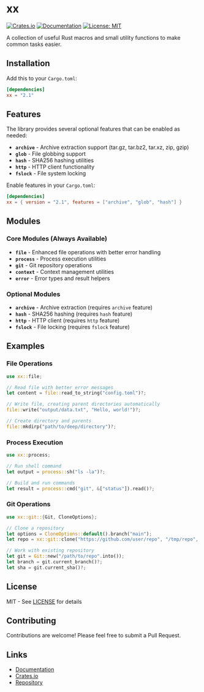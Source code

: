 # xx

[![Crates.io](https://img.shields.io/crates/v/xx.svg)](https://crates.io/crates/xx)
[![Documentation](https://docs.rs/xx/badge.svg)](https://docs.rs/xx)
[![License: MIT](https://img.shields.io/badge/License-MIT-yellow.svg)](https://opensource.org/licenses/MIT)

A collection of useful Rust macros and small utility functions to make common tasks easier.

## Installation

Add this to your `Cargo.toml`:

```toml
[dependencies]
xx = "2.1"
```

## Features

The library provides several optional features that can be enabled as needed:

- **`archive`** - Archive extraction support (tar.gz, tar.bz2, tar.xz, zip, gzip)
- **`glob`** - File globbing support
- **`hash`** - SHA256 hashing utilities
- **`http`** - HTTP client functionality
- **`fslock`** - File system locking

Enable features in your `Cargo.toml`:

```toml
[dependencies]
xx = { version = "2.1", features = ["archive", "glob", "hash"] }
```

## Modules

### Core Modules (Always Available)

- **`file`** - Enhanced file operations with better error handling
- **`process`** - Process execution utilities
- **`git`** - Git repository operations
- **`context`** - Context management utilities
- **`error`** - Error types and result helpers

### Optional Modules

- **`archive`** - Archive extraction (requires `archive` feature)
- **`hash`** - SHA256 hashing (requires `hash` feature)
- **`http`** - HTTP client (requires `http` feature)
- **`fslock`** - File locking (requires `fslock` feature)

## Examples

### File Operations

```rust
use xx::file;

// Read file with better error messages
let content = file::read_to_string("config.toml")?;

// Write file, creating parent directories automatically
file::write("output/data.txt", "Hello, world!")?;

// Create directory and parents
file::mkdirp("path/to/deep/directory")?;
```

### Process Execution

```rust
use xx::process;

// Run shell command
let output = process::sh("ls -la")?;

// Build and run commands
let result = process::cmd("git", &["status"]).read()?;
```

### Git Operations

```rust
use xx::git::{Git, CloneOptions};

// Clone a repository
let options = CloneOptions::default().branch("main");
let repo = xx::git::clone("https://github.com/user/repo", "/tmp/repo", &options)?;

// Work with existing repository
let git = Git::new("/path/to/repo".into());
let branch = git.current_branch()?;
let sha = git.current_sha()?;
```

## License

MIT - See [LICENSE](LICENSE) for details

## Contributing

Contributions are welcome! Please feel free to submit a Pull Request.

## Links

- [Documentation](https://docs.rs/xx)
- [Crates.io](https://crates.io/crates/xx)
- [Repository](https://github.com/jdx/xx)